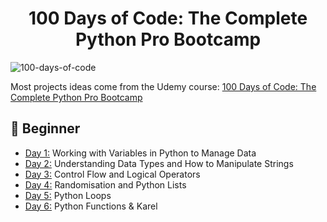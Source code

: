 <h1 align="center">100 Days of Code: The Complete Python Pro Bootcamp
</h1>

![100-days-of-code](https://github.com/user-attachments/assets/9bdb0f1b-4580-4bc3-8c3b-ba827aae8fb2)

Most projects ideas come from the Udemy course: [100 Days of Code: The Complete Python Pro Bootcamp](https://www.udemy.com/course/100-days-of-code/)


## 🔰 Beginner 
- [Day 1:](https://github.com/haiminhnguyenn/100-days-of-python/tree/main/Day1) Working with Variables in Python to Manage Data
- [Day 2:](https://github.com/haiminhnguyenn/100-days-of-python/tree/main/Day2) Understanding Data Types and How to Manipulate Strings
- [Day 3:](https://github.com/haiminhnguyenn/100-days-of-python/tree/main/Day3) Control Flow and Logical Operators
- [Day 4:](https://github.com/haiminhnguyenn/100-days-of-python/tree/main/Day4) Randomisation and Python Lists
- [Day 5:](https://github.com/haiminhnguyenn/100-days-of-python/tree/main/Day5) Python Loops
- [Day 6:](https://github.com/haiminhnguyenn/100-days-of-python/tree/main/Day5) Python Functions & Karel
